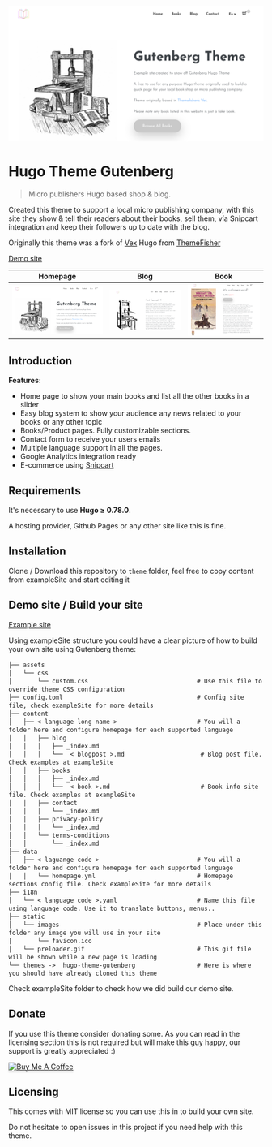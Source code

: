 ![Gutenberg](./readme_images/home.png)

# Hugo Theme Gutenberg

> Micro publishers Hugo based shop & blog. 

Created this theme to support a local micro publishing company, with this site they show & tell their readers about their books, sell them, vía Snipcart integration and keep their followers up to date with the blog.

Originally this theme was a fork of [Vex](https://github.com/themefisher/vex-hugo) Hugo from [ThemeFisher](https://themefisher.com/)

[Demo site](https://gcaracuel.github.io/hugo-theme-gutenberg/)

| Homepage  | Blog  | Book  |
|---|---|---|
| ![Homepage](./readme_images/home_small.png) | ![Blog](./readme_images/blog.png) | ![Book](./readme_images/book.png) |

## Introduction

**Features:**

* Home page to show your main books and list all the other books in a slider
* Easy blog system to show your audience any news related to your books or any other topic
* Books/Product pages. Fully customizable sections.
* Contact form to receive your users emails
* Multiple language support in all the pages.
* Google Analytics integration ready
* E-commerce using [Snipcart](https://snipcart.com/)

## Requirements

It's necessary to use **Hugo ≥ 0.78.0**.

A hosting provider, Github Pages or any other site like this is fine.

## Installation

Clone / Download this repository to `theme` folder, feel free to copy content from exampleSite and start editing it

## Demo site / Build your site

[Example site](https://gcaracuel.github.io/hugo-theme-gutenberg/)

Using exampleSite structure you could have a clear picture of how to build your own site using Gutenberg theme:

```
├── assets
│   └── css
│       └── custom.css                              # Use this file to override theme CSS configuration 
├── config.toml                                     # Config site file, check exampleSite for more details
├── content
│   ├── < language long name >                      # You will a folder here and configure homepage for each supported language
│   │   ├── blog
│   │   │   ├── _index.md
│   │   │   └──  < blogpost >.md                     # Blog post file. Check examples at exampleSite 
│   │   ├── books
│   │   │   ├── _index.md
│   │   │   └──  < book >.md                         # Book info site file. Check examples at exampleSite
│   │   ├── contact
│   │   │   └── _index.md
│   │   ├── privacy-policy
│   │   │   └── _index.md
│   │   └── terms-conditions
│   │       └── _index.md
├── data
│   ├── < laguange code >                           # You will a folder here and configure homepage for each supported language 
│   │   └── homepage.yml                            # Homepage sections config file. Check exampleSite for more details
├── i18n
│   └── < language code >.yaml                      # Name this file using language code. Use it to translate buttons, menus..
├── static
│   └── images                                      # Place under this folder any image you will use in your site
|       └── favicon.ico 
│   └── preloader.gif                               # This gif file will be shown while a new page is loading
└── themes ->  hugo-theme-gutenberg                 # Here is where you should have already cloned this theme
```

Check exampleSite folder to check how we did build our demo site.

## Donate

If you use this theme consider donating some. As you can read in the licensing section this is not required but will make this guy happy, our support is greatly appreciated :)

<a href="https://www.buymeacoffee.com/gcaracuel" target="_blank"><img src="https://www.buymeacoffee.com/assets/img/custom_images/orange_img.png" alt="Buy Me A Coffee" style="height: 41px !important;width: 174px !important;box-shadow: 0px 3px 2px 0px rgba(190, 190, 190, 0.5) !important;-webkit-box-shadow: 0px 3px 2px 0px rgba(190, 190, 190, 0.5) !important;" ></a>


## Licensing

This comes with MIT license so you can use this in to build your own site.

Do not hesitate to open issues in this project if you need help with this theme.
